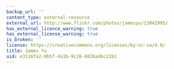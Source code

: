 ```yaml
---
backup_url: ''
content_type: external-resource
external_url: http://www.flickr.com/photos/jamesyu/13042995/
has_external_licence_warning: true
has_external_license_warning: true
is_broken: ''
license: https://creativecommons.org/licenses/by-nc-sa/4.0/
title: James Yu
uid: e3116fa2-0b5f-4a1b-9c26-6826adbc22b1
---
```


